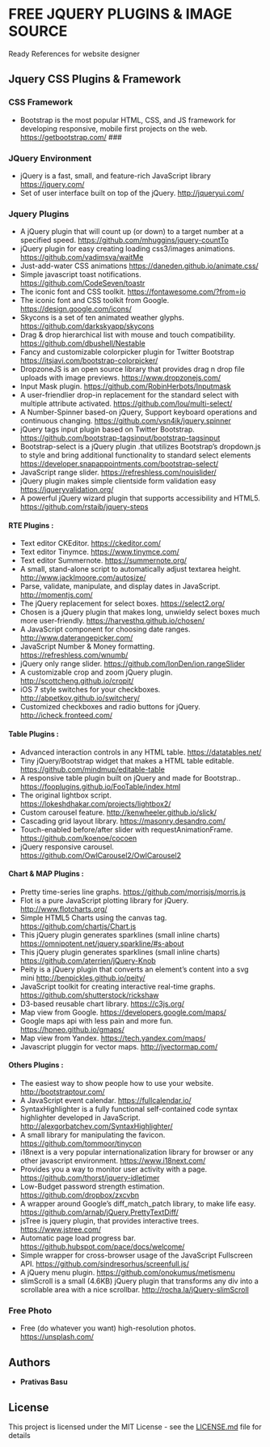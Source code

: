 # FREE JQUERY PLUGINS & IMAGE SOURCE

Ready References for website designer

## Jquery CSS Plugins & Framework
### CSS Framework
* Bootstrap is the most popular HTML, CSS, and JS framework for developing responsive, mobile first projects on the web.  https://getbootstrap.com/ ###
### JQuery Environment
*  jQuery is a fast, small, and feature-rich JavaScript library https://jquery.com/
*  Set of user interface built on top of the jQuery. http://jqueryui.com/

### Jquery Plugins
*  A jQuery plugin that will count up (or down) to a target number at a specified speed. https://github.com/mhuggins/jquery-countTo
*  jQuery plugin for easy creating loading css3/images animations. https://github.com/vadimsva/waitMe
*  Just-add-water CSS animations https://daneden.github.io/animate.css/
*  Simple javascript toast notifications. https://github.com/CodeSeven/toastr
*  The iconic font and CSS toolkit. https://fontawesome.com/?from=io
*  The iconic font and CSS toolkit from Google. https://design.google.com/icons/
*  Skycons is a set of ten animated weather glyphs. https://github.com/darkskyapp/skycons
*  Drag & drop hierarchical list with mouse and touch compatibility. https://github.com/dbushell/Nestable
*  Fancy and customizable colorpicker plugin for Twitter Bootstrap https://itsjavi.com/bootstrap-colorpicker/
*  DropzoneJS is an open source library that provides drag n drop file uploads with image previews. https://www.dropzonejs.com/
*  Input Mask plugin. https://github.com/RobinHerbots/Inputmask
*  A user-friendlier drop-in replacement for the standard select with multiple attribute activated. https://github.com/lou/multi-select/
*  A Number-Spinner based-on jQuery, Support keyboard operations and continuous changing.  https://github.com/vsn4ik/jquery.spinner
*  jQuery tags input plugin based on Twitter Bootstrap. https://github.com/bootstrap-tagsinput/bootstrap-tagsinput
*  Bootstrap-select is a jQuery plugin .that utilizes Bootstrap’s dropdown.js to style and bring additional functionality to standard select elements https://developer.snapappointments.com/bootstrap-select/
*  JavaScript range slider. https://refreshless.com/nouislider/
*  jQuery plugin makes simple clientside form validation easy https://jqueryvalidation.org/
*  A powerful jQuery wizard plugin that supports accessibility and HTML5. https://github.com/rstaib/jquery-steps
#### RTE Plugins :
*  Text editor CKEditor. https://ckeditor.com/
*  Text editor Tinymce. https://www.tinymce.com/
*  Text editor  Summernote. https://summernote.org/
*  A small, stand-alone script to automatically adjust textarea height. http://www.jacklmoore.com/autosize/
*  Parse, validate, manipulate, and display dates in JavaScript. http://momentjs.com/
*  The jQuery replacement for select boxes. https://select2.org/
*  Chosen is a jQuery plugin that makes long, unwieldy select boxes much more user-friendly. https://harvesthq.github.io/chosen/
*  A JavaScript component for choosing date ranges. http://www.daterangepicker.com/
*  JavaScript Number & Money formatting. https://refreshless.com/wnumb/
*  jQuery only range slider. https://github.com/IonDen/ion.rangeSlider
*  A customizable crop and zoom jQuery plugin. http://scottcheng.github.io/cropit/
*  iOS 7 style switches for your checkboxes. http://abpetkov.github.io/switchery/
*  Customized checkboxes and radio buttons for jQuery. http://icheck.fronteed.com/
#### Table Plugins :
*  Advanced interaction controls in any HTML table. https://datatables.net/
*  Tiny jQuery/Bootstrap widget that makes a HTML table editable. https://github.com/mindmup/editable-table
*  A responsive table plugin built on jQuery and made for Bootstrap.. https://fooplugins.github.io/FooTable/index.html
*  The original lightbox script. https://lokeshdhakar.com/projects/lightbox2/
*  Custom carousel feature. http://kenwheeler.github.io/slick/
*  Cascading grid layout library. https://masonry.desandro.com/
*  Touch-enabled before/after slider with requestAnimationFrame. https://github.com/koenoe/cocoen
*  jQuery responsive carousel. https://github.com/OwlCarousel2/OwlCarousel2
#### Chart & MAP Plugins :
*  Pretty time-series line graphs. https://github.com/morrisjs/morris.js
*  Flot is a pure JavaScript plotting library for jQuery. http://www.flotcharts.org/
*  Simple HTML5 Charts using the canvas tag. https://github.com/chartjs/Chart.js
*  This jQuery plugin generates sparklines (small inline charts) https://omnipotent.net/jquery.sparkline/#s-about
*  This jQuery plugin generates sparklines (small inline charts)  https://github.com/aterrien/jQuery-Knob
*  Peity is a jQuery plugin that converts an element’s content into a svg mini  http://benpickles.github.io/peity/
*  JavaScript toolkit for creating interactive real-time graphs. https://github.com/shutterstock/rickshaw
*  D3-based reusable chart library. https://c3js.org/
*  Map view from Google. https://developers.google.com/maps/
*  Google maps api with less pain and more fun. https://hpneo.github.io/gmaps/
*  Map view from Yandex. https://tech.yandex.com/maps/
*  Javascript pluggin for vector maps. http://jvectormap.com/
#### Others Plugins :
*  The easiest way to show people how to use your website. http://bootstraptour.com/
*  A JavaScript event calendar. https://fullcalendar.io/
*  SyntaxHighlighter is a fully functional self-contained code syntax highlighter developed in JavaScript. http://alexgorbatchev.com/SyntaxHighlighter/
*  A small library for manipulating the favicon. https://github.com/tommoor/tinycon
*  i18next is a very popular internationalization library for browser or any other javascript environment. https://www.i18next.com/
*  Provides you a way to monitor user activity with a page. https://github.com/thorst/jquery-idletimer
*  Low-Budget password strength estimation. https://github.com/dropbox/zxcvbn
*  A wrapper around Google’s diff_match_patch library, to make life easy. https://github.com/arnab/jQuery.PrettyTextDiff/
*  jsTree is jquery plugin, that provides interactive trees. https://www.jstree.com/
*  Automatic page load progress bar. https://github.hubspot.com/pace/docs/welcome/
*  Simple wrapper for cross-browser usage of the JavaScript Fullscreen API. https://github.com/sindresorhus/screenfull.js/
*  A jQuery menu plugin. https://github.com/onokumus/metismenu
*  slimScroll is a small (4.6KB) jQuery plugin that transforms any div into a scrollable area with a nice scrollbar. http://rocha.la/jQuery-slimScroll

### Free Photo
*  Free (do whatever you want) high-resolution photos. https://unsplash.com/






## Authors

* **Prativas Basu** 


## License

This project is licensed under the MIT License - see the [LICENSE.md](LICENSE.md) file for details


